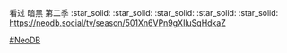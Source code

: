 <p>看过 暗黑 第二季  :star_solid: :star_solid: :star_solid: :star_solid: :star_solid: <br /><a href="https://neodb.social/tv/season/501Xn6VPn9gXIluSqHdkaZ" target="_blank" rel="nofollow noopener" translate="no"><span class="invisible">https://</span><span class="ellipsis">neodb.social/tv/season/501Xn6V</span><span class="invisible">Pn9gXIluSqHdkaZ</span></a></p><p><a href="https://e5n.cc/tags/NeoDB" class="mention hashtag" rel="tag">#<span>NeoDB</span></a></p>